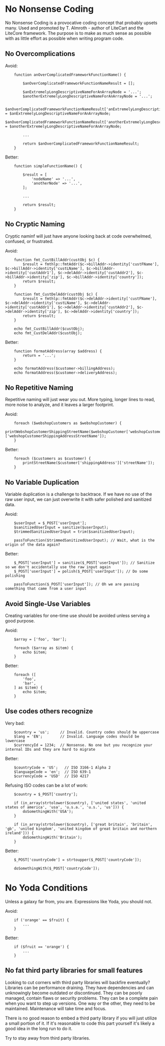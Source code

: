 
# No Nonsense Coding

No Nonsense Coding is a provocative coding concept that probably upsets many. Used and promoted by T. Almroth - author of LiteCart and the LiteCore framework.
The purpose is to make as much sense as possible with as little effort as possible when writing program code.


## No Overcomplications

Avoid:

		function anOverComplicatedFrameworkFunctionName() {

			$anOverComplicatedFrameworkFunctionNameResult = [];

			$anExtremelyLongDescriptiveNameForAnArrayNode = '...';
			$anotherExtremelyLongDescriptiveNameForAnArrayNode = '...';

			$anOverComplicatedFrameworkFunctionNameResult['anExtremelyLongDescriptiveNameForAnArrayNode'] = $anExtremelyLongDescriptiveNameForAnArrayNode;
			$anOverComplicatedFrameworkFunctionNameResult['anotherExtremelyLongDescriptiveNameForAnArrayNode'] = $anotherExtremelyLongDescriptiveNameForAnArrayNode;

			...

			return $anOverComplicatedFrameworkFunctionNameResult;
		}

Better:

		function simpleFunctionName() {

			$result = [
				'nodeName' => '...',
				'anotherNode' => '...',
			];

			...

			return $result;
		}


## No Cryptic Naming

Cryptic naminf will just have anyone looking back at code overwhelmed, confused, or frustrated.

Avoid:

		function fmt_CustBillAddr(custObj $c) {
			$result = fmthlp::fmtAddr($c->billAddr->identity['custFName'], $c->billAddr->identity['custLName'], $c->billAddr->identity['custAddr1'], $c->delAddr->identity['custAddr2'], $c->billAddr->identity['zip'], $c->billAddr->identity['country']);
			return $result;
		}

		function fmt_CustDelAddr(custObj $c) {
			$result = fmthlp::fmtAddr($c->delAddr->identity['custFName'], $c->delAddr->identity['custLName'], $c->delAddr->identity['custAddr1'], $c->delAddr->identity['custAddr2'], $c->delAddr->identity['zip'], $c->delAddr->identity['country']);
			return $result;
		}

		echo fmt_CustBillAddr($custObj);
		echo fmt_CustDelAddr($custObj);

Better:

		function formatAddress(array $address) {
			return = '...';
		}

		echo formatAddress($customer->billingAddress);
		echo formatAddress($customer->deliveryAddress);


## No Repetitive Naming

Repetitive naming will just wear you out. More typing, longer lines to read, more noise to analyze, and it leaves a larger footprint.

Avoid:

		foreach ($webshopCustomers as $webshopCustomer) {
			printWebshopCustomerShippingStreetName($webshopCustomer['webshopCustomerShippingAddress']['webshopCustomerShippingAddressStreetName']);
		}

Better:

		foreach ($customers as $customer) {
			printStreetName($customer['shippingAddress']['streetName']);
		}


## No Variable Duplication

Variable duplication is a challenge to backtrace. If we have no use of the raw user input, we can just overwrite it with safer polished and sanitized data.

Avoid:

		$userInput = $_POST['userInput'];
		$sanitizedUserInput = sanitize($userInput);
		$trimmedSanitizedUserInput = trim($sanitizedUserInput);

		passToFunction($trimmedSanitizedUserInput); // Wait, what is the origin of the data again?

Better:

		$_POST['userInput'] = sanitize($_POST['userInput']); // Sanitize so we don't accidentally use the raw input again
		$_POST['userInput'] = polish($_POST['userInput']); // Do some polishing

		passToFunction($_POST['userInput']); // Oh we are passing something that came from a user input


## Avoid Single-Use Variables

Creating variables for one-time use should be avoided unless serving a good purpose.

Avoid:

		$array = ['foo', 'bar'];

		foreach ($array as $item) {
			echo $item;
		}

Better:

		foreach ([
			'foo',
			'bar',
		] as $item) {
			echo $item;
		}


## Use codes others recognize

Very bad:

		$country = 'us';     // Invalid. Country codes should be uppercase
		$lang = 'EN';        // Invalid. Language codes should be lowercase
		$currencyId = 1234;  // Nonsense. No one but you recognize your internal IDs and they are hard to migrate

Better:

		$countryCode = 'US';   // ISO 3166-1 Alpha 2
		$languageCode = 'en';  // ISO 639-1
		$currencyCode = 'USD'  // ISO 4217


Refusing ISO codes can be a lot of work:

		$country = $_POST['country'];

		if (in_array(strtolower($country), ['united states', 'united states of america', 'usa', 'u.s.a.', 'u.s.', 'us'])) {
			doSomethingWith('USA');
		}

		if (in_array(strtolower($country), ['great britain', 'britain', 'gb', 'united kingdom', 'united kingdom of great britain and northern ireland'])) {
			doSomethingWith('Britain');
		}

Better:

		$_POST['countryCode'] = strtoupper($_POST['countryCode']);

		doSomethingWith($_POST['countryCode']);


# No Yoda Conditions

Unless a galaxy far from, you are. Expressions like Yoda, you should not.

Avoid:

		if ('orange' == $fruit) {
			...
		}

Better:

		if ($fruit == 'orange') {
			...
		}


## No fat third party libraries for small features

Looking to cut corners with third party libraries will backfire eventually? Libraries can be performance draining. They have dependencies and can unknowingly become outdated or discontinued. They can be poorly managed, contain flaws or security problems. They can be a complete pain when you want to step up versions. One way or the other, they need to be maintained. Maintenance will take time and focus.

There is no good reason to embed a third party library if you will just utilize a small portion of it. If it's reasonable to code this part yourself it's likely a good idea in the long run to do it.

Try to stay away from third party libraries.

